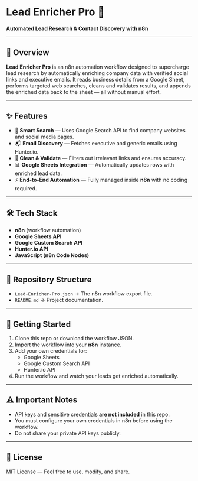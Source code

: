 # Lead Enricher Pro 🚀  
**Automated Lead Research & Contact Discovery with n8n**

---

## 📌 Overview  
**Lead Enricher Pro** is an n8n automation workflow designed to supercharge lead research by automatically enriching company data with verified social links and executive emails. It reads business details from a Google Sheet, performs targeted web searches, cleans and validates results, and appends the enriched data back to the sheet — all without manual effort.

---

## ✨ Features  
- 🔎 **Smart Search** — Uses Google Search API to find company websites and social media pages.  
- 📬 **Email Discovery** — Fetches executive and generic emails using Hunter.io.  
- 🧹 **Clean & Validate** — Filters out irrelevant links and ensures accuracy.  
- 📊 **Google Sheets Integration** — Automatically updates rows with enriched lead data.  
- ⚡ **End-to-End Automation** — Fully managed inside **n8n** with no coding required.  

---

## 🛠️ Tech Stack  
- **n8n** (workflow automation)  
- **Google Sheets API**  
- **Google Custom Search API**  
- **Hunter.io API**  
- **JavaScript (n8n Code Nodes)**  

---

## 📂 Repository Structure  
- `Lead-Enricher-Pro.json` → The n8n workflow export file.  
- `README.md` → Project documentation.  

---

## 🚀 Getting Started  

1. Clone this repo or download the workflow JSON.  
2. Import the workflow into your **n8n** instance.  
3. Add your own credentials for:  
   - Google Sheets  
   - Google Custom Search API  
   - Hunter.io API  
4. Run the workflow and watch your leads get enriched automatically.  

---

## ⚠️ Important Notes  
- API keys and sensitive credentials **are not included** in this repo.  
- You must configure your own credentials in n8n before using the workflow.  
- Do not share your private API keys publicly.  

---

## 📜 License  
MIT License — Feel free to use, modify, and share.  
